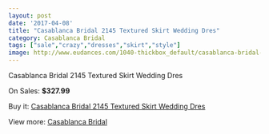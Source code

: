 ```yaml
---
layout: post
date: '2017-04-08'
title: "Casablanca Bridal 2145 Textured Skirt Wedding Dres"
category: Casablanca Bridal
tags: ["sale","crazy","dresses","skirt","style"]
image: http://www.eudances.com/1040-thickbox_default/casablanca-bridal-2145-textured-skirt-wedding-dres.jpg
---
```

Casablanca Bridal 2145 Textured Skirt Wedding Dres

On Sales: **$327.99**
<a href="https://www.eudances.com/en/casablanca-bridal/373-casablanca-bridal-2145-textured-skirt-wedding-dres.html"><amp-img layout="responsive" width="600" height="600" src="//www.eudances.com/1040-thickbox_default/casablanca-bridal-2145-textured-skirt-wedding-dres.jpg" alt="Casablanca Bridal 2145 Textured Skirt Wedding Dres 0" /></a>
<a href="https://www.eudances.com/en/casablanca-bridal/373-casablanca-bridal-2145-textured-skirt-wedding-dres.html"><amp-img layout="responsive" width="600" height="600" src="//www.eudances.com/1042-thickbox_default/casablanca-bridal-2145-textured-skirt-wedding-dres.jpg" alt="Casablanca Bridal 2145 Textured Skirt Wedding Dres 1" /></a>
<a href="https://www.eudances.com/en/casablanca-bridal/373-casablanca-bridal-2145-textured-skirt-wedding-dres.html"><amp-img layout="responsive" width="600" height="600" src="//www.eudances.com/1041-thickbox_default/casablanca-bridal-2145-textured-skirt-wedding-dres.jpg" alt="Casablanca Bridal 2145 Textured Skirt Wedding Dres 2" /></a>

Buy it: [Casablanca Bridal 2145 Textured Skirt Wedding Dres](https://www.eudances.com/en/casablanca-bridal/373-casablanca-bridal-2145-textured-skirt-wedding-dres.html "Casablanca Bridal 2145 Textured Skirt Wedding Dres")

View more: [Casablanca Bridal](https://www.eudances.com/en/4-casablanca-bridal "Casablanca Bridal")